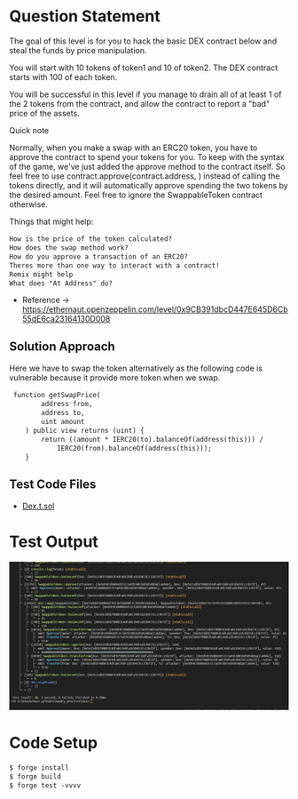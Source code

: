 # Question Statement
The goal of this level is for you to hack the basic DEX contract below and steal the funds by price manipulation.

You will start with 10 tokens of token1 and 10 of token2. The DEX contract starts with 100 of each token.

You will be successful in this level if you manage to drain all of at least 1 of the 2 tokens from the contract, and allow the contract to report a "bad" price of the assets.

 
Quick note

Normally, when you make a swap with an ERC20 token, you have to approve the contract to spend your tokens for you. To keep with the syntax of the game, we've just added the approve method to the contract itself. So feel free to use contract.approve(contract.address, <uint amount>) instead of calling the tokens directly, and it will automatically approve spending the two tokens by the desired amount. Feel free to ignore the SwappableToken contract otherwise.

  Things that might help:

    How is the price of the token calculated?
    How does the swap method work?
    How do you approve a transaction of an ERC20?
    Theres more than one way to interact with a contract!
    Remix might help
    What does "At Address" do?

- Reference -> https://ethernaut.openzeppelin.com/level/0x9CB391dbcD447E645D6Cb55dE6ca23164130D008


## Solution Approach 
Here we have to swap the token alternatively as the following code is vulnerable because it provide more token when we swap. 
```solidity
 function getSwapPrice(
        address from,
        address to,
        uint amount
    ) public view returns (uint) {
        return ((amount * IERC20(to).balanceOf(address(this))) /
            IERC20(from).balanceOf(address(this)));
    }
```

## Test Code Files
- [Dex.t.sol](./test/Dex.t.sol)

# Test Output 
![test output](image.png)

# Code Setup 
``` 
$ forge install
$ forge build
$ forge test -vvvv
```

 